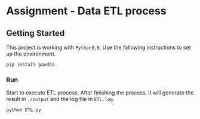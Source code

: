 # Assignment - Data ETL process


## Getting Started
This project is working with `Python3.9`. Use the following instructions to set up the environment.

```
pip install pandas
```


### Run
Start to execute ETL process. After finishing the process, it will generate the result in `./output` and the log file in `ETL.log`.
```
python ETL.py
```
